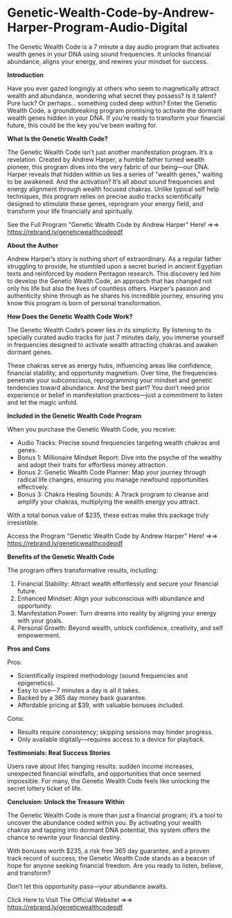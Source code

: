# Genetic-Wealth-Code-by-Andrew-Harper-Program-Audio-Digital
The Genetic Wealth Code is a 7 minute a day audio program that activates wealth genes in your DNA using sound frequencies. It unlocks financial abundance, aligns your energy, and rewires your mindset for success.

**Introduction** 

Have you ever gazed longingly at others who seem to magnetically attract wealth and abundance, wondering what secret they possess? Is it talent? Pure luck? Or perhaps… something coded deep within? Enter the Genetic Wealth Code, a groundbreaking program promising to activate the dormant wealth genes hidden in your DNA. If you’re ready to transform your financial future, this could be the key you’ve been waiting for.

**What Is the Genetic Wealth Code?**  

The Genetic Wealth Code isn’t just another manifestation program. It’s a revelation. Created by Andrew Harper, a humble father turned wealth pioneer, this program dives into the very fabric of our being—our DNA. Harper reveals that hidden within us lies a series of "wealth genes," waiting to be awakened. And the activation? It’s all about sound frequencies and energy alignment through wealth focused chakras.  Unlike typical self help techniques, this program relies on precise audio tracks scientifically designed to stimulate these genes, reprogram your energy field, and transform your life financially and spiritually.


See the Full Program "Genetic Wealth Code by Andrew Harper" Here! =>=> https://rebrand.ly/geneticwealthcodepdf


**About the Author**  

Andrew Harper’s story is nothing short of extraordinary. As a regular father struggling to provide, he stumbled upon a secret buried in ancient Egyptian texts and reinforced by modern Pentagon research. This discovery led him to develop the Genetic Wealth Code, an approach that has changed not only his life but also the lives of countless others. Harper’s passion and authenticity shine through as he shares his incredible journey, ensuring you know this program is born of personal transformation.

**How Does the Genetic Wealth Code Work?**  

The Genetic Wealth Code’s power lies in its simplicity. By listening to its specially curated audio tracks for just 7 minutes daily, you immerse yourself in frequencies designed to activate wealth attracting chakras and awaken dormant genes.  

These chakras serve as energy hubs, influencing areas like confidence, financial stability, and opportunity magnetism. Over time, the frequencies penetrate your subconscious, reprogramming your mindset and genetic tendencies toward abundance.  And the best part? You don’t need prior experience or belief in manifestation practices—just a commitment to listen and let the magic unfold.

**Included in the Genetic Wealth Code Program**  

When you purchase the Genetic Wealth Code, you receive:  

- Audio Tracks: Precise sound frequencies targeting wealth chakras and genes.
- Bonus 1: Millionaire Mindset Report: Dive into the psyche of the wealthy and adopt their traits for effortless money attraction.
- Bonus 2: Genetic Wealth Code Planner: Map your journey through radical life changes, ensuring you manage newfound opportunities effectively.
- Bonus 3: Chakra Healing Sounds: A 7track program to cleanse and amplify your chakras, multiplying the wealth energy you attract.  

With a total bonus value of $235, these extras make this package truly irresistible.


Access the Program "Genetic Wealth Code by Andrew Harper" Here! =>=> https://rebrand.ly/geneticwealthcodepdf


**Benefits of the Genetic Wealth Code**  

The program offers transformative results, including:  

1.  Financial Stability: Attract wealth effortlessly and secure your financial future.
2.   Enhanced Mindset: Align your subconscious with abundance and opportunity.
3.    Manifestation Power: Turn dreams into reality by aligning your energy with your goals.
4. Personal Growth: Beyond wealth, unlock confidence, creativity, and self empowerment.

**Pros and Cons**  

Pros:  
-  Scientifically inspired methodology (sound frequencies and epigenetics).  
-  Easy to use—7 minutes a day is all it takes.  
-  Backed by a 365 day money back guarantee.  
-  Affordable pricing at $39, with valuable bonuses included.  

Cons:  
-  Results require consistency; skipping sessions may hinder progress.  
-  Only available digitally—requires access to a device for playback.

**Testimonials: Real Success Stories**

Users rave about lifec hanging results: sudden income increases, unexpected financial windfalls, and opportunities that once seemed impossible. For many, the Genetic Wealth Code feels like unlocking the secret lottery ticket of life.

**Conclusion: Unlock the Treasure Within** 

The Genetic Wealth Code is more than just a financial program; it’s a tool to uncover the abundance coded within you. By activating your wealth chakras and tapping into dormant DNA potential, this system offers the chance to rewrite your financial destiny.  

With bonuses worth $235, a risk free 365 day guarantee, and a proven track record of success, the Genetic Wealth Code stands as a beacon of hope for anyone seeking financial freedom. Are you ready to listen, believe, and transform?  

Don’t let this opportunity pass—your abundance awaits.


Click Here to Visit The Official Website! =>=> https://rebrand.ly/geneticwealthcodepdf
